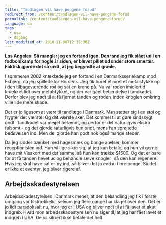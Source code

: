 ```yaml
---
title: "Tandlægen vil have pengene forud"
redirect_from: /content/tandlægen-vil-have-pengene-forud
permalink: /content/tandlaegen-vil-have-pengene-forud/
language: da
tags:
  - usa
  - dagbog
last_modified_at: 2010-11-08T12:35:30Z
---
```


**Los Angeles: Så mangler jeg en fortand igen. Den tand jeg fik slået ud i en fodboldkamp for nogle år siden, er blevet pillet ud under store smerter. Faktisk gjorde det så ondt, at jeg begyndte at græde.**

I sommeren 2002 knækkede jeg en fortand i en Danmarksseriekamp mod Esbjerg, da jeg spillede for Horsens. Jeg fik boret et mret et metalstykke op i den tilbageværende rod og sat en krone på. Nu var roden imidlertid knækket lidt over metalstykket, og der var gået betændelse i tandkødet. Derfor blev jeg nødt til at få fjernet tanden og roden, inden knoglen omkring ville lide mere skade.

Det er jo ligesom at være til tandlæge i Danmark. Man sætter sig i en stol og frygter det værste. Og det værste sker. Det kommer til at gøre sindssygt ondt. Tandkødet var meget betændt, og derfor er det naturligvis ekstra følsomt - og det gjorde naturligvis kun ondt, mens han sprøjtede bedøvelsen ind. Men det gjorde han godt nok også mange steder.

Da jeg sidder bænket med hagesmæk og bange anelser, kommer receptionisten ind. Hun vil lige sikre sig, at jeg kan betale, og hun vil gerne have mit Visakort med det samme, så hun kan trække $1500. Og det er bare for at få tanden hevet ud og behandle selve knoglen, så den kan regenere. Hvis jeg skal have sat en ny ind, så bliver det jo endnu flere penge. Så det er ikke et eventyr, jeg bliver rigere af.

Arbejdsskadestyrelsen
---------------------

Arbejdsskadestyrelsen i Danmark mener, at den behandling jeg fik i første omgang var tilstrækkelig, selvom jeg flere gange har klaget over den. Det er jo lidt paradoksalt nu, hvor jeg er i USA og bliver nødt til at få lavet et akut indgreb. Hvad mon arbejdsskadestyrelsen nu siger til, at jeg har fået lavet et indgreb i USA. De vil sikkert ikke betale det helt
